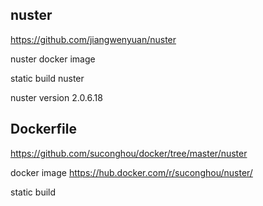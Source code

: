 ## nuster

https://github.com/jiangwenyuan/nuster

nuster docker image

static build nuster

nuster version 2.0.6.18


## Dockerfile

https://github.com/suconghou/docker/tree/master/nuster

docker image  https://hub.docker.com/r/suconghou/nuster/

static build

